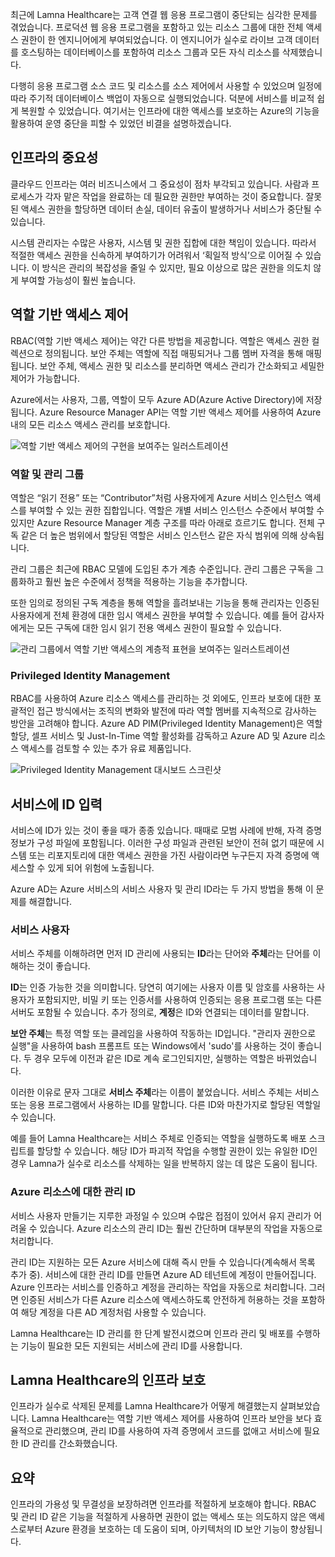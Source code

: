 최근에 Lamna Healthcare는 고객 연결 웹 응용 프로그램이 중단되는 심각한 문제를 겪었습니다. 프로덕션 웹 응용 프로그램을 포함하고 있는 리소스 그룹에 대한 전체 액세스 권한이 한 엔지니어에게 부여되었습니다. 이 엔지니어가 실수로 라이브 고객 데이터를 호스팅하는 데이터베이스를 포함하여 리소스 그룹과 모든 자식 리소스를 삭제했습니다. 

다행히 응용 프로그램 소스 코드 및 리소스를 소스 제어에서 사용할 수 있었으며 일정에 따라 주기적 데이터베이스 백업이 자동으로 실행되었습니다. 덕분에 서비스를 비교적 쉽게 복원할 수 있었습니다. 여기서는 인프라에 대한 액세스를 보호하는 Azure의 기능을 활용하여 운영 중단을 피할 수 있었던 비결을 설명하겠습니다.

## <a name="criticality-of-infrastructure"></a>인프라의 중요성

클라우드 인프라는 여러 비즈니스에서 그 중요성이 점차 부각되고 있습니다. 사람과 프로세스가 각자 맡은 작업을 완료하는 데 필요한 권한만 부여하는 것이 중요합니다. 잘못된 액세스 권한을 할당하면 데이터 손실, 데이터 유출이 발생하거나 서비스가 중단될 수 있습니다. 

시스템 관리자는 수많은 사용자, 시스템 및 권한 집합에 대한 책임이 있습니다. 따라서 적절한 액세스 권한을 신속하게 부여하기가 어려워서 ‘획일적 방식’으로 이어질 수 있습니다. 이 방식은 관리의 복잡성을 줄일 수 있지만, 필요 이상으로 많은 권한을 의도치 않게 부여할 가능성이 훨씬 높습니다.

## <a name="role-based-access-control"></a>역할 기반 액세스 제어

RBAC(역할 기반 액세스 제어)는 약간 다른 방법을 제공합니다. 역할은 액세스 권한 컬렉션으로 정의됩니다. 보안 주체는 역할에 직접 매핑되거나 그룹 멤버 자격을 통해 매핑됩니다. 보안 주체, 액세스 권한 및 리소스를 분리하면 액세스 관리가 간소화되고 세밀한 제어가 가능합니다.

Azure에서는 사용자, 그룹, 역할이 모두 Azure AD(Azure Active Directory)에 저장됩니다. Azure Resource Manager API는 역할 기반 액세스 제어를 사용하여 Azure 내의 모든 리소스 액세스 관리를 보호합니다.

![역할 기반 액세스 제어의 구현을 보여주는 일러스트레이션](../media/ACL_Based_Access.png)

<!-- ![Role-based access control](../media/Role_Based_Access.png)
 -->

### <a name="roles-and-management-groups"></a>역할 및 관리 그룹

역할은 “읽기 전용” 또는 “Contributor”처럼 사용자에게 Azure 서비스 인스턴스 액세스를 부여할 수 있는 권한 집합입니다. 역할은 개별 서비스 인스턴스 수준에서 부여할 수 있지만 Azure Resource Manager 계층 구조를 따라 아래로 흐르기도 합니다. 전체 구독 같은 더 높은 범위에서 할당된 역할은 서비스 인스턴스 같은 자식 범위에 의해 상속됩니다. 

관리 그룹은 최근에 RBAC 모델에 도입된 추가 계층 수준입니다. 관리 그룹은 구독을 그룹화하고 훨씬 높은 수준에서 정책을 적용하는 기능을 추가합니다.

또한 임의로 정의된 구독 계층을 통해 역할을 흘려보내는 기능을 통해 관리자는 인증된 사용자에게 전체 환경에 대한 임시 액세스 권한을 부여할 수 있습니다. 예를 들어 감사자에게는 모든 구독에 대한 임시 읽기 전용 액세스 권한이 필요할 수 있습니다.

![관리 그룹에서 역할 기반 액세스의 계층적 표현을 보여주는 일러스트레이션](../media/management_groups.png)

### <a name="privileged-identity-management"></a>Privileged Identity Management

RBAC를 사용하여 Azure 리소스 액세스를 관리하는 것 외에도, 인프라 보호에 대한 포괄적인 접근 방식에서는 조직의 변화와 발전에 따라 역할 멤버를 지속적으로 감사하는 방안을 고려해야 합니다. Azure AD PIM(Privileged Identity Management)은 역할 할당, 셀프 서비스 및 Just-In-Time 역할 활성화를 감독하고 Azure AD 및 Azure 리소스 액세스를 검토할 수 있는 추가 유료 제품입니다.

![Privileged Identity Management 대시보드 스크린샷](../media/PIM_Dashboard.png)

## <a name="providing-identities-to-services"></a>서비스에 ID 입력

서비스에 ID가 있는 것이 좋을 때가 종종 있습니다. 때때로 모범 사례에 반해, 자격 증명 정보가 구성 파일에 포함됩니다. 이러한 구성 파일과 관련된 보안이 전혀 없기 때문에 시스템 또는 리포지토리에 대한 액세스 권한을 가진 사람이라면 누구든지 자격 증명에 액세스할 수 있게 되어 위험에 노출됩니다.

Azure AD는 Azure 서비스의 서비스 사용자 및 관리 ID라는 두 가지 방법을 통해 이 문제를 해결합니다.

### <a name="service-principals"></a>서비스 사용자

서비스 주체를 이해하려면 먼저 ID 관리에 사용되는 **ID**라는 단어와 **주체**라는 단어를 이해하는 것이 좋습니다.

**ID**는 인증 가능한 것을 의미합니다. 당연히 여기에는 사용자 이름 및 암호를 사용하는 사용자가 포함되지만, 비밀 키 또는 인증서를 사용하여 인증되는 응용 프로그램 또는 다른 서버도 포함될 수 있습니다. 추가 정의로, **계정**은 ID와 연결되는 데이터를 말합니다.

**보안 주체**는 특정 역할 또는 클레임을 사용하여 작동하는 ID입니다. "관리자 권한으로 실행"을 사용하여 bash 프롬프트 또는 Windows에서 'sudo'를 사용하는 것이 좋습니다. 두 경우 모두에 이전과 같은 ID로 계속 로그인되지만, 실행하는 역할은 바뀌었습니다.

이러한 이유로 문자 그대로 **서비스 주체**라는 이름이 붙었습니다. 서비스 주체는 서비스 또는 응용 프로그램에서 사용하는 ID를 말합니다. 다른 ID와 마찬가지로 할당된 역할일 수 있습니다. 

예를 들어 Lamna Healthcare는 서비스 주체로 인증되는 역할을 실행하도록 배포 스크립트를 할당할 수 있습니다. 해당 ID가 파괴적 작업을 수행할 권한이 있는 유일한 ID인 경우 Lamna가 실수로 리소스를 삭제하는 일을 반복하지 않는 데 많은 도움이 됩니다.

### <a name="managed-identities-for-azure-resources"></a>Azure 리소스에 대한 관리 ID

서비스 사용자 만들기는 지루한 과정일 수 있으며 수많은 접점이 있어서 유지 관리가 어려울 수 있습니다. Azure 리소스의 관리 ID는 훨씬 간단하며 대부분의 작업을 자동으로 처리합니다.

관리 ID는 지원하는 모든 Azure 서비스에 대해 즉시 만들 수 있습니다(계속해서 목록 추가 중). 서비스에 대한 관리 ID를 만들면 Azure AD 테넌트에 계정이 만들어집니다. Azure 인프라는 서비스를 인증하고 계정을 관리하는 작업을 자동으로 처리합니다. 그러면 인증된 서비스가 다른 Azure 리소스에 액세스하도록 안전하게 허용하는 것을 포함하여 해당 계정을 다른 AD 계정처럼 사용할 수 있습니다.

Lamna Healthcare는 ID 관리를 한 단계 발전시켰으며 인프라 관리 및 배포를 수행하는 기능이 필요한 모든 지원되는 서비스에 관리 ID를 사용합니다.

## <a name="infrastructure-protection-at-lamna-healthcare"></a>Lamna Healthcare의 인프라 보호

인프라가 실수로 삭제된 문제를 Lamna Healthcare가 어떻게 해결했는지 살펴보았습니다. Lamna Healthcare는 역할 기반 액세스 제어를 사용하여 인프라 보안을 보다 효율적으로 관리했으며, 관리 ID를 사용하여 자격 증명에서 코드를 없애고 서비스에 필요한 ID 관리를 간소화했습니다.

## <a name="summary"></a>요약

인프라의 가용성 및 무결성을 보장하려면 인프라를 적절하게 보호해야 합니다. RBAC 및 관리 ID 같은 기능을 적절하게 사용하면 권한이 없는 액세스 또는 의도하지 않은 액세스로부터 Azure 환경을 보호하는 데 도움이 되며, 아키텍처의 ID 보안 기능이 향상됩니다.